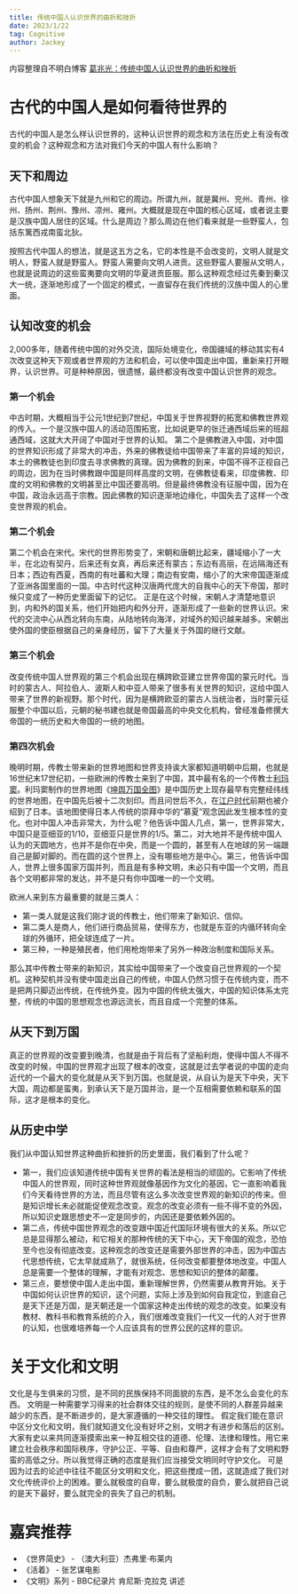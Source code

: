```yaml
---
title: 传统中国人认识世界的曲折和挫折
date: 2023/1/22
tag: Cognitive
author: Jackey
---
```



内容整理自不明白博客 [葛兆光：传统中国人认识世界的曲折和挫折](https://www.youtube.com/watch?v=NY7xWIupSAc)

# 古代的中国人是如何看待世界的

古代的中国人是怎么样认识世界的，这种认识世界的观念和方法在历史上有没有改变的机会？这种观念和方法对我们今天的中国人有什么影响？

## 天下和周边

古代中国人想象天下就是九州和它的周边。所谓九州，就是冀州、兖州、青州、徐州、扬州、荆州、豫州、凉州、雍州。大概就是现在中国的核心区域，或者说主要是汉族中国人居住的区域。什么是周边？那么周边在他们看来就是一些野蛮人，包括东篱西戎南蛮北狄。

按照古代中国人的想法，就是这五方之名，它的本性是不会改变的，文明人就是文明人，野蛮人就是野蛮人。野蛮人需要向文明人进贡。这些野蛮人要服从文明人，也就是说周边的这些蛮夷要向文明的华夏进贡臣服。那么这种观念经过先秦到秦汉大一统，逐渐地形成了一个固定的模式，一直留存在我们传统的汉族中国人的心里面。

## 认知改变的机会

2,000多年，随着传统中国的对外交流，国际处境变化，帝国疆域的移动其实有4次改变这种天下观或者世界观的方法和机会，可以使中国走出中国，重新来打开眼界，认识世界。可是种种原因，很遗憾，最终都没有改变中国认识世界的观念。

### 第一个机会

中古时期，大概相当于公元1世纪到7世纪，中国关于世界视野的拓宽和佛教世界观的传入。一个是汉族中国人的活动范围拓宽，比如说更早的张迁通西域后来的班超通西域，这就大大开阔了中国对于世界的认知。
第二个是佛教进入中国，对中国的世界知识形成了非常大的冲击，外来的佛教徒给中国带来了丰富的异域的知识，本土的佛教徒也到印度去寻求佛教的真理。因为佛教的到来，中国不得不正视自己的周边，因为在当时佛教跟中国是同样高度的文明，在佛教徒看来，印度佛教、印度的文明和佛教的文明甚至比中国还要高明。但是最终佛教没有征服中国，因为在中国，政治永远高于宗教。因此佛教的知识逐渐地边缘化，中国失去了这样一个改变世界观的机会。

### 第二个机会

第二个机会在宋代。宋代的世界形势变了，宋朝和唐朝比起来，疆域缩小了一大半，在北边有契丹，后来还有女真，再后来还有蒙古；东边有高丽，在远隔海还有日本；西边有西夏，西南的有吐蕃和大理；南边有安南，缩小了的大宋帝国逐渐成了亚洲各国里面的一国。中古时代这种汉唐两代庞大的自我中心的天下帝国，那时候只变成了一种历史里面留下的记忆。
正是在这个时候，宋朝人才清楚地意识到，内和外的国关系，他们开始把内和外分开，逐渐形成了一些新的世界认识。宋代的交流中心从西北转向东南，从陆地转向海洋，对域外的知识越来越多。宋朝出使外国的使臣根据自己的亲身经历，留下了大量关于外国的继行文献。

### 第三个机会

改变传统中国人世界观的第三个机会出现在横跨欧亚建立世界帝国的蒙元时代。当时的蒙古人、阿拉伯人、波斯人和中亚人带来了很多有关世界的知识，这给中国人带来了世界的新视野。那个时代，因为是横跨欧亚的蒙古人当统治者，当时蒙元征服整个中国以后，元朝的秘书建也就是帝国最高的中央文化机构，曾经准备修撰大帝国的一统历史和大帝国的一统的地图。

### 第四次机会

晚明时期，传教士带来新的世界地图和世界支持诶大家都知道明朝中后期，也就是16世纪末17世纪初，一些欧洲的传教士来到了中国，其中最有名的一个传教士[利玛窦](https://zh.wikipedia.org/wiki/%E5%88%A9%E7%8E%9B%E7%AA%A6)。利玛窦制作的世界地图《[坤舆万国全图](https://zh.wikipedia.org/wiki/%E5%9D%A4%E8%88%86%E4%B8%87%E5%9B%BD%E5%85%A8%E5%9B%BE "坤舆万国全图")》是中国历史上现存最早有完整经纬线的世界地图，在中国先后被十二次刻印。而且问世后不久，在[江户时代](https://zh.wikipedia.org/wiki/%E6%B1%9F%E6%88%B7%E6%97%B6%E4%BB%A3 "江户时代")前期也被介绍到了日本。该地图使得日本人传统的崇拜中华的“慕夏”观念因此发生根本性的变化。也对中国人冲击非常大，为什么呢？他告诉中国人几点，第一，世界非常大，中国只是亚细亚的1/10，亚细亚只是世界的1/5。第二，对大地并不是传统中国人认为的天圆地方，也并不是你在中央，而是一个圆的，甚至有人在地球的另一端跟自己是脚对脚的。而在圆的这个世界上，没有哪些地方是中心。第三，他告诉中国人，世界上很多国家万国并列，而且是有多种文明，未必只有中国一个文明，而且各个文明都非常的发达，并不是只有你中国唯一的一个文明。

欧洲人来到东方最重要的就是三类人：

* 第一类人就是这我们刚才说的传教士，他们带来了新知识、信仰。
* 第二类人是商人，他们进行商品贸易，使得东方，也就是东亚的内循环转向全球的外循环，把全球连成了一片。
* 第三种，一种是殖民者，他们用枪炮带来了另外一种政治制度和国际关系。

那么其中传教士带来的新知识，其实给中国带来了一个改变自己世界观的一个契机。这种契机并没有使中国走出自己的传统，中国人仍然习惯于在传统内变，而不是把两只脚迈出传统，在传统外变。因为中国的传统太强大，中国的知识体系太完整，传统的中国的思想观念也源远流长，而且自成一个完整的体系。

## 从天下到万国

真正的世界观的改变要到晚清，也就是由于背后有了坚船利炮，使得中国人不得不改变的时候，中国的世界观才出现了根本的改变，这就是过去学者说的中国的走向近代的一个最大的变化就是从天下到万国。也就是说，从自认为是天下中央，天下大国，周边都是蛮夷，到承认天下是万国并治，是一个互相需要依赖和联系的国际，这才是根本的变化。

## 从历史中学

我们从中国认知世界这种曲折和挫折的历史里面，我们看到了什么呢？

* 第一，我们应该知道传统中国有关世界的看法是相当的顽固的。它影响了传统中国人的世界观，同时这种世界观就像基因作为文化的基因，它一直影响着我们今天看待世界的方法，而且尽管有这么多次改变世界观的新知识的传来。但是知识增长未必就能促使观念改变。观念的改变必须有一些不得不变的外因，所以知识史跟思想史不一定是同步的，内因还是要依赖外因的。
* 第二点，传统中国世界观念的改变跟中国近代国际环境有很大的关系。所以它总是显得那么被动，和它相关的那种传统的天下中心，天下帝国的观念，恐怕至今也没有彻底改变。这种观念的改变还是需要外部世界的冲击，因为中国古代思想传统，它太早就成熟了，就很系统，任何改变都要整体地改变。中国人总是需要一个整体的理解，才能有对观念、思想和知识的整体的颠覆。
* 第三点，要想使中国人走出中国，重新理解世界，仍然需要从教育开始。关于中国如何认识世界的知识，这个问题，实际上涉及到如何自我定位，到底自己是天下还是万国，是天朝还是一个国家这种走出传统的观念的改变。如果没有教材、教科书和教育系统的介入，我们很难改变我们一代又一代的人对于世界的认知，也很难培养每一个人应该具有的世界公民的这样的意识。

# 关于文化和文明

文化是与生俱来的习惯，是不同的民族保持不同面貌的东西，是不怎么会变化的东西。
文明是一种需要学习得来的社会群体交往的规则，是使不同的人群差异越来越少的东西，是不断进步的，是大家遵循的一种交往的理性。
假定我们能在意识中区分文化和文明，我们就知道文化没有好坏之别，文明才有进步和落后的区别。大家有史以来共同逐渐摸索出来一种互相交往的道德、伦理、法律和理性。用它来建立社会秩序和国际秩序，守护公正、平等、自由和尊严，这样才会有了文明和野蛮的高低之分。所以我觉得正确的态度是我们应当接受文明同时守护文化。
可是因为过去的论述中往往不能区分文明和文化，把这些搅成一团，这就造成了我们对文化传统评价上的困难。要么就极度的自卑，要么就极度的自负，要么就把自己说的是天下最好，要么就完全的丧失了自己的机制。

# 嘉宾推荐

* 《世界简史》 - （澳大利亚）杰弗里·布莱内
* 《活着》 - 张艺谋电影
* 《文明》系列 - BBC纪录片 肯尼斯·克拉克 讲述
